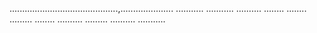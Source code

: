 ...........................................,.....................
...........
...........
..........
........
........
.........
........
..........
.........
..........
...........
